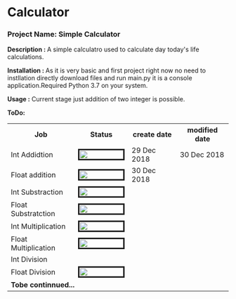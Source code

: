 # Calculator
<h3>Project Name: Simple Calculator</h3>

<b>Description : </b>
  A simple calculatro used to calculate day today's life calculations.
  
<b>Installation : </b>
  As it is very basic and first project right now no need to instllation directly download files and run main.py it is a console application.Required Python 3.7 on your system.
  
<b>Usage :</b>
 Current stage just addition of two integer is possible.

 <b>ToDo: </b>
 
<table class="tg">
  <tr>
    <th>Job</th>
    <th>Status</th>
    <th>create date</th>
    <th>modified date</th>
  </tr>
  <tr>
    <td>Int Addidtion</td>
    <td><img src="http://progressed.io/bar/100" alt="" border=3 height=20 width=100></img></td>
    <td>29 Dec 2018</td>
    <td>30 Dec 2018</td>
  </tr>
  <tr>
    <td>Float addition</td>
    <td><img src="http://progressed.io/bar/100" alt="" border=3 height=20 width=100></img></td>
    <td>30 Dec 2018</td>
    <td></td>
  </tr>
  <tr>
    <td>Int Substraction</td>
    <td><img src="http://progressed.io/bar/0" alt="" border=3 height=20 width=100></img></td>
    <td></td>
    <td></td>
  </tr>
  <tr>
    <td>Float Substratction</td>
    <td><img src="http://progressed.io/bar/0" alt="" border=3 height=20 width=100></img></td>
    <td></td>
    <td></td>
  </tr>
  <tr>
    <td>Int Multiplication</td>
    <td><img src="http://progressed.io/bar/0" alt="" border=3 height=20 width=100></img></td>
    <td></td>
    <td></td>
  </tr>
  <tr>
    <td>Float Multiplication</td>
    <td><img src="http://progressed.io/bar/0" alt="" border=3 height=20 width=100></img></td>
    <td></td>
    <td></td>
  </tr>
  <tr>
    <td>Int Division</td>
    <td></td>
    <td></td>
    <td></td>
  </tr>
  <tr>
    <td>Float Division</td>
    <td><img src="http://progressed.io/bar/0" alt="" border=3 height=20 width=100></img></td>
    <td></td>
    <td></td>
  </tr>
  <tr>
    <td colspan=4><b>Tobe continnued...</b></td>
    
  </tr>
</table>